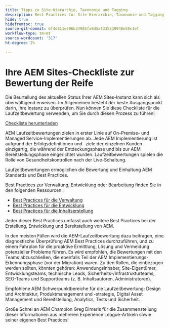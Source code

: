 ```yaml
---
title: Tipps zu Site-Hierarchie, Taxonomie und Tagging
description: Best Practices für Site-Hierarchie, Taxonomie und Tagging
hide: true
hidefromtoc: true
source-git-commit: 6f4d811e796b34985fa9d5af335239948e59c1ef
workflow-type: tm+mt
source-wordcount: '317'
ht-degree: 2%

---
```



# Ihre AEM Sites-Checkliste zur Bewertung der Reife

Die Beurteilung des aktuellen Status Ihrer AEM Sites-Instanz kann sich als überwältigend erweisen. Im Allgemeinen besteht der beste Ausgangspunkt darin, Ihre Instanz zu überprüfen. Nun können Sie diese Checkliste für die Laufzeitbewertung verwenden, um Sie durch diesen Prozess zu führen!

[Checkliste herunterladen](assets/AEM-Sites-Maturity-Assessment.xlsx)

AEM Laufzeitbewertungen zielen in erster Linie auf On-Premise- und Managed Service-Implementierungen ab. Jede AEM Implementierung ist aufgrund der Erfolgsdefinitionen und -ziele der einzelnen Kunden einzigartig, die während der Entdeckungsphase und bis zur AEM Bereitstellungsphase eingerichtet wurden. Laufzeitbewertungen spielen die Rolle von Gesundheitskontrollen nach der Live-Schaltung.

Laufzeitbewertungen ermöglichen die Bewertung und Einhaltung AEM Standards und Best Practices.

Best Practices zur Verwaltung, Entwicklung oder Bearbeitung finden Sie in den folgenden Ressourcen:

* [Best Practices für die Verwaltung](https://experienceleague.adobe.com/docs/experience-manager-65/administering/bestpractices/administer-best-practices.html?lang=en)
* [Best Practices für die Entwicklung](https://experienceleague.adobe.com/docs/experience-manager-65/developing/bestpractices/best-practices.html?lang=en)
* [Best Practices für die Inhaltserstellung](https://experienceleague.adobe.com/docs/experience-manager-65/authoring/authoring/best-practices.html?lang=en)

Jeder dieser Best Practices umfasst auch weitere Best Practices bei der Erstellung, Entwicklung und Bereitstellung von AEM.

In den meisten Fällen wird die AEM-Laufzeitbewertung dazu beitragen, eine diagnostische Überprüfung AEM Best Practices durchzuführen, und zu einem Fahrplan für die proaktive Ermittlung, Lösung und Vermeidung potenzieller Probleme führen. Es wird empfohlen, die Bewertungen mit den Teams abzuschließen, die ebenfalls Teil der AEM Implementierungs-Erkennungsphase (vor der Migration) waren. Zu den Rollen, die einbezogen werden sollten, könnten gehören: Anwendungsinhaber, Site-Eigentümer, Entwicklungsteams, technische Leads, Sicherheits-/Infrastrukturteams, SEO-Teams und Supportteams (z. B. Inhaltsautoren, Administratoren).

Empfohlene AEM Schwerpunktbereiche für die Laufzeitbewertung: Design und Architektur, Produktmanagement und -strategie, Digital Asset Management und Bereitstellung, Analytics, Tests und Sicherheit.

Große Schrei an AEM Champion Greg Dimeris für die Zusammenstellung dieser Informationen aus mehreren Experience League-Artikeln sowie seiner eigenen Best Practices!